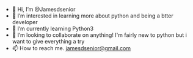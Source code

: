 - 👋 Hi, I’m @Jamesdsenior
- 👀 I’m interested in learning more about python and being a btter developer
- 🌱 I’m currently learning Python3
- 💞️ I’m looking to collaborate on anything! I'm fairly new to python but i want to give everything a try
- 📫 How to reach me. jamesdsenior@gmail.com

<!---
Jamesdsenior/Jamesdsenior is a ✨ special ✨ repository because its `README.md` (this file) appears on your GitHub profile.
You can click the Preview link to take a look at your changes.
--->
